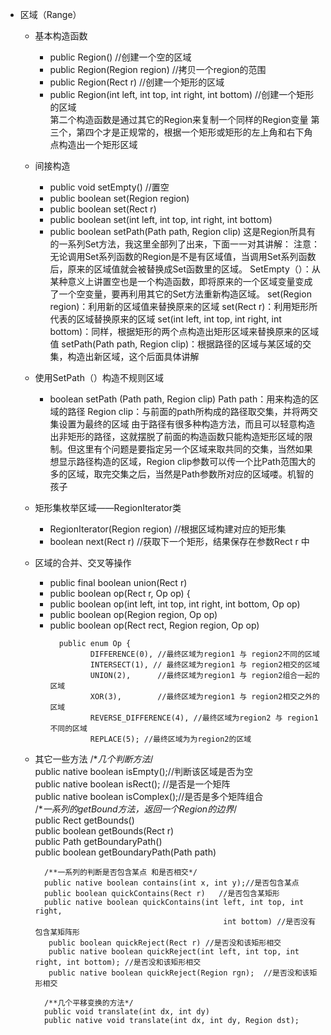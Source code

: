 - 区域（Range）
    - 基本构造函数     
       -  public Region()  //创建一个空的区域  
       -   public Region(Region region) //拷贝一个region的范围  
       -  public Region(Rect r)  //创建一个矩形的区域  
       -   public Region(int left, int top, int right, int bottom) //创建一个矩形的区域       
       第二个构造函数是通过其它的Region来复制一个同样的Region变量
       第三个，第四个才是正规常的，根据一个矩形或矩形的左上角和右下角点构造出一个矩形区域
   - 间接构造
       - public void setEmpty()  //置空
       -  public boolean set(Region region)   
       -  public boolean set(Rect r)   
       -  public boolean set(int left, int top, int right, int bottom)   
       -  public boolean setPath(Path path, Region clip)
       这是Region所具有的一系列Set方法，我这里全部列了出来，下面一一对其讲解：
       注意：无论调用Set系列函数的Region是不是有区域值，当调用Set系列函数后，原来的区域值就会被替换成Set函数里的区域。
       SetEmpty（）：从某种意义上讲置空也是一个构造函数，即将原来的一个区域变量变成了一个空变量，要再利用其它的Set方法重新构造区域。
       set(Region region)：利用新的区域值来替换原来的区域
       set(Rect r)：利用矩形所代表的区域替换原来的区域
       set(int left, int top, int right, int bottom)：同样，根据矩形的两个点构造出矩形区域来替换原来的区域值
       setPath(Path path, Region clip)：根据路径的区域与某区域的交集，构造出新区域，这个后面具体讲解
   -  使用SetPath（）构造不规则区域
        -  boolean setPath (Path path, Region clip)
        Path path：用来构造的区域的路径
        Region clip：与前面的path所构成的路径取交集，并将两交集设置为最终的区域
        由于路径有很多种构造方法，而且可以轻意构造出非矩形的路径，这就摆脱了前面的构造函数只能构造矩形区域的限制。但这里有个问题是要指定另一个区域来取共同的交集，当然如果想显示路径构造的区域，Region clip参数可以传一个比Path范围大的多的区域，取完交集之后，当然是Path参数所对应的区域喽。机智的孩子     
   -  矩形集枚举区域——RegionIterator类
        - RegionIterator(Region region) //根据区域构建对应的矩形集
        -  boolean	next(Rect r) //获取下一个矩形，结果保存在参数Rect r 中
   - 区域的合并、交叉等操作
        - public final boolean union(Rect r)   
        - public boolean op(Rect r, Op op) {  
        - public boolean op(int left, int top, int right, int bottom, Op op)   
        - public boolean op(Region region, Op op)   
        - public boolean op(Rect rect, Region region, Op op)    
          ```
            public enum Op {    
                   DIFFERENCE(0), //最终区域为region1 与 region2不同的区域    
                   INTERSECT(1), // 最终区域为region1 与 region2相交的区域    
                   UNION(2),      //最终区域为region1 与 region2组合一起的区域    
                   XOR(3),        //最终区域为region1 与 region2相交之外的区域    
                   REVERSE_DIFFERENCE(4), //最终区域为region2 与 region1不同的区域    
                   REPLACE(5); //最终区域为为region2的区域    
     
   - 其它一些方法
         /**几个判断方法*/    
           public native boolean isEmpty();//判断该区域是否为空    
           public native boolean isRect(); //是否是一个矩阵    
           public native boolean isComplex();//是否是多个矩阵组合    
           /**一系列的getBound方法，返回一个Region的边界*/    
           public Rect getBounds()     
           public boolean getBounds(Rect r)     
           public Path getBoundaryPath()     
           public boolean getBoundaryPath(Path path)   
            
           /**一系列的判断是否包含某点 和是否相交*/    
           public native boolean contains(int x, int y);//是否包含某点    
           public boolean quickContains(Rect r)   //是否包含某矩形  
           public native boolean quickContains(int left, int top, int right,    
                                                   int bottom) //是否没有包含某矩阵形   
            public boolean quickReject(Rect r) //是否没和该矩形相交    
            public native boolean quickReject(int left, int top, int right, int bottom); //是否没和该矩形相交    
            public native boolean quickReject(Region rgn);  //是否没和该矩形相交    
               
           /**几个平移变换的方法*/    
           public void translate(int dx, int dy)     
           public native void translate(int dx, int dy, Region dst);    
         